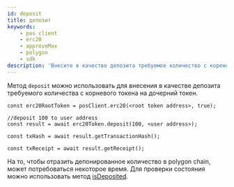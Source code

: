 ```yaml
---
id: deposit
title: депозит
keywords:
    - pos client
    - erc20
    - approveMax
    - polygon
    - sdk
description: 'Внесите в качестве депозита требуемое количество с коренного токена на дочерний токен.'
---
```


Метод `deposit` можно использовать для внесения в качестве депозита требуемого количества с корневого токена на дочерний токен.

```
const erc20RootToken = posClient.erc20(<root token address>, true);

//deposit 100 to user address
const result = await erc20Token.deposit(100, <user address>);

const txHash = await result.getTransactionHash();

const txReceipt = await result.getReceipt();

```

На то, чтобы отразить депонированное количество в polygon chain, может потребоваться некоторое время. Для проверки состояния можно использовать метод [isDeposited](/docs/develop/ethereum-polygon/matic-js/pos/is-deposited).

